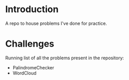 # Introduction

A repo to house problems I've done for practice. 


# Challenges 

Running list of all the problems present in the repository: 

* PalindromeChecker
* WordCloud 


